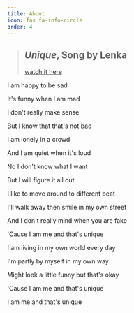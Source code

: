 ```yaml
---
title: About
icon: fas fa-info-circle
order: 4
---
```


> ## _Unique_, Song by Lenka
>
> [watch it here](https://youtu.be/eIj4ojGFdDY)

I am happy to be sad

It's funny when I am mad

I don't really make sense

But I know that that's not bad

I am lonely in a crowd

And I am quiet when it's loud

No I don't know what I want

But I will figure it all out

I like to move around to different beat

I'll walk away then smile in my own street

And I don't really mind when you are fake

'Cause I am me and that's unique

I am living in my own world every day

I'm partly by myself in my own way

Might look a little funny but that's okay

'Cause I am me and that's unique

I am me and that's unique
